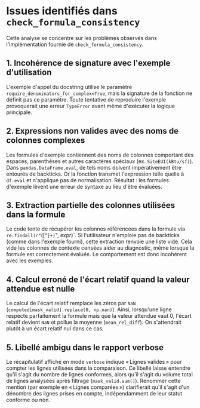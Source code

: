 # Issues identifiés dans `check_formula_consistency`

Cette analyse se concentre sur les problèmes observés dans l'implémentation fournie de `check_formula_consistency`.

## 1. Incohérence de signature avec l'exemple d'utilisation
L'exemple d'appel du docstring utilise le paramètre `require_denominators_for_complex=True`, mais la signature de la fonction ne définit pas ce paramètre. Toute tentative de reproduire l'exemple provoquerait une erreur `TypeError` avant même d'exécuter la logique principale.

## 2. Expressions non valides avec des noms de colonnes complexes
Les formules d'exemple contiennent des noms de colonnes comportant des espaces, parenthèses et autres caractères spéciaux (ex. `SiteEUI(kBtu/sf)`). Dans `pandas.DataFrame.eval`, de tels noms doivent impérativement être entourés de backticks. Or la fonction transmet l'expression telle quelle à `df.eval` et n'applique pas de normalisation. Résultat : les formules d'exemple lèvent une erreur de syntaxe au lieu d'être évaluées.

## 3. Extraction partielle des colonnes utilisées dans la formule
Le code tente de récupérer les colonnes référencées dans la formule via `re.findall(r"`([^`]+)`", expr)`. Si l'utilisateur n'emploie pas de backticks (comme dans l'exemple fourni), cette extraction renvoie une liste vide. Cela vide les colonnes de contexte censées aider au diagnostic, même lorsque la formule est correctement évaluée. Le comportement est donc incohérent avec les exemples.

## 4. Calcul erroné de l'écart relatif quand la valeur attendue est nulle
Le calcul de l'écart relatif remplace les zéros par `NaN` (`computed[mask_valid].replace(0, np.nan)`). Ainsi, lorsqu'une ligne respecte parfaitement la formule mais que la valeur attendue vaut 0, l'écart relatif devient `NaN` et pollue la moyenne (`mean_rel_diff`). On s'attendrait plutôt à un écart relatif nul dans ce cas.

## 5. Libellé ambigu dans le rapport verbose
Le récapitulatif affiché en mode `verbose` indique « Lignes valides » pour compter les lignes utilisées dans la comparaison. Ce libellé laisse entendre qu'il s'agit du nombre de lignes conformes, alors qu'il s'agit du volume total de lignes analysées après filtrage (`mask_valid.sum()`). Renommer cette mention (par exemple en « Lignes comparées ») clarifierait qu'il s'agit d'un dénombre des lignes prises en compte, indépendamment de leur statut conforme ou non.
